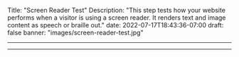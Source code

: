 Title: "Screen Reader Test"
Description: "This step tests how your website performs when a visitor is using a screen reader.
It renders text and image content as speech or braille out."
date: 2022-07-17T18:43:36-07:00
draft: false
banner: "images/screen-reader-test.jpg"

---

---